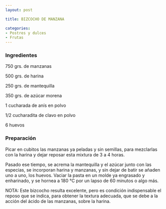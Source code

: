 ```yaml
---
layout: post

title: BIZCOCHO DE MANZANA

categories:
- Postres y dulces
- Frutas
---
```

<h3>Ingredientes</h3>

750 grs. de manzanas

500 grs. de harina

250 grs. de mantequilla

350 grs. de azúcar morena

1 cucharada de anís en polvo

1/2 cucharadita de clavo en polvo

6 huevos

<h3>Preparación</h3>

Picar en cubitos las manzanas ya peladas y sin semillas, para mezclarlas con la harina y dejar reposar esta mixtura de 3 a 4 horas.

Pasado ese tiempo, se acrema la mantequilla y el azúcar junto con las especias, se incorporan harina y manzanas, y sin dejar de batir se añaden uno a uno, los huevos. Vaciar la pasta en un molde ya engrasado y enharinado, y se hornea a 180 °C por un lapso de 60 minutos o algo más.

NOTA: Este bizcocho resulta excelente, pero es condición indispensable el reposo que se indica, para obtener la textura adecuada, que se debe a la acción del ácido de las manzanas, sobre la harina.